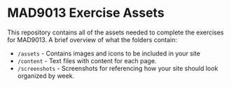 # MAD9013 Exercise Assets

This repository contains all of the assets needed to complete the exercises for MAD9013. A brief overview of what the folders contain:

- `/assets` - Contains images and icons to be included in your site
- `/content` - Text files with content for each page.
- `/screenshots` - Screenshots for referencing how your site should look organized by week.

